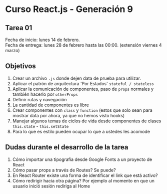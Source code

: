 # Curso React.js - Generación 9

## Tarea 01
Fecha de inicio: lunes 14 de febrero.  
Fecha de entrega: lunes 28 de febrero hasta las 00:00. (extensión viernes 4 marzo)
  
## Objetivos
1. Crear un archivo `.js` donde dejen data de prueba para utilizar.
2. Aplicar el patrón de arquitectura 'Por Estados' `stateful / stateless`
3. Aplicar la comunicación de componentes, paso de `props` normales y también hacerlo por `otherProps`
4. Definir rutas y navegación
5. La cantidad de componentes es libre
6. Crear componentes con `class` y `function` (estos que solo sean para mostrar data por ahora, ya que no hemos visto hooks)
7. Manejar algunos temas de ciclos de vida desde componentes de clases  
`this.state` - `this.setState`
8. Para lo que es estilo pueden ocupar lo que a ustedes les acomode 

## Dudas durante el desarrollo de la tarea
1. Cómo importar una tipografía desde Google Fonts a un proyecto de React
2. Cómo pasar props a través de Routes? Se puede? 
3. En React Router existe una forma de identificar el link que está activo?
4. Cómo redirigir hacia otra página? Por ejemplo al momento en que un usuario inició sesión rediriga al Home

